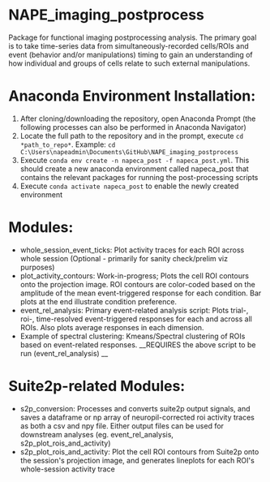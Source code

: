 # NAPE_imaging_postprocess
 Package for functional imaging postprocessing analysis. The primary goal is to take time-series data from simultaneously-recorded cells/ROIs and event (behavior and/or manipulations) timing to gain an understanding of how individual and groups of cells relate to such external manipulations.
 
 # Anaconda Environment Installation:
 
 1) After cloning/downloading the repository, open Anaconda Prompt (the following processes can also be performed in Anaconda Navigator)
 2) Locate the full path to the repository and in the prompt, execute `cd *path_to_repo*`. Example: `cd C:\Users\napeadmin\Documents\GitHub\NAPE_imaging_postprocess`
 3) Execute `conda env create -n napeca_post -f napeca_post.yml`. This should create a new anaconda environment called napeca_post that contains the relevant packages for running the post-processing scripts
 4) Execute `conda activate napeca_post` to enable the newly created environment
 
 # Modules:
 * whole_session_event_ticks: Plot activity traces for each ROI across whole session (Optional - primarily for sanity check/prelim viz purposes) 
 * plot_activity_contours: Work-in-progress; Plots the cell ROI contours onto the projection image. ROI contours are color-coded based on the amplitude of the mean event-triggered response for each condition. Bar plots at the end illustrate condition preference.
 * event_rel_analysis: Primary event-related analysis script: Plots trial-, roi-, time-resolved event-triggered responses for each and across all ROIs. Also plots average responses in each dimension. 
 * Example of spectral clustering: Kmeans/Spectral clustering of ROIs based on event-related responses. __REQUIRES the above script to be run (event_rel_analysis) __

# Suite2p-related Modules:
* s2p_conversion: Processes and converts suite2p output signals, and saves a dataframe or np array of neuropil-corrected roi activity traces as both a csv and npy file. Either output files can be used for downstream analyses (eg. event_rel_analysis, s2p_plot_rois_and_activity)
* s2p_plot_rois_and_activity: Plot the cell ROI contours from Suite2p onto the session's projection image, and generates lineplots for each ROI's whole-session activity trace
